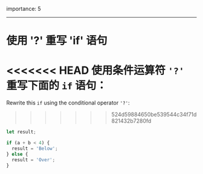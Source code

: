 importance: 5

---

# 使用 '?' 重写 'if' 语句

<<<<<<< HEAD
使用条件运算符 `'?'` 重写下面的 `if` 语句：
=======
Rewrite this `if` using the conditional operator `'?'`:
>>>>>>> 524d59884650be539544c34f71d821432b7280fd

```js
let result;

if (a + b < 4) {
  result = 'Below';
} else {
  result = 'Over';
}
```
